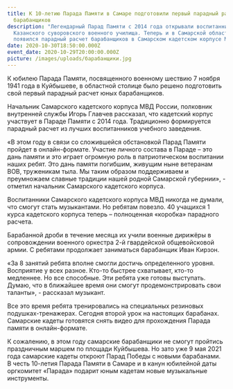 ```yaml
---
title: К 10-летию Парада Памяти в Самаре подготовили первый парадный расчет юных
  барабанщиков
description: "Легендарный Парад Памяти с 2014 года открывали воспитанники
  Казанского суворовского военного училища. Теперь и в Самарской области
  появился парадный расчет барабанщиков в Самарском кадетском корпусе МВД. "
date: 2020-10-30T18:50:00.000Z
event_date: 2020-10-29T20:00:00.000Z
picture: /images/uploads/барабанщики.jpg
---
```

К юбилею Парада Памяти, посвященного военному шествию 7 ноября 1941 года в Куйбышеве, в областной столице было решено подготовить свой первый парадный расчет юных барабанщиков.

Начальник Самарского кадетского корпуса МВД России, полковник внутренней службы Игорь Главчев рассказал, что кадетский корпус участвует в Параде Памяти с 2014 года. Традиционно формируется парадный расчет из лучших воспитанников учебного заведения.

«В этом году в связи со сложившейся обстановкой Парад Памяти пройдет в онлайн-формате. Участие личного состава в Параде – это дань памяти и это играет огромную роль в патриотическом воспитании наших ребят. Это дань памяти погибшим, живущим ныне ветеранам ВОВ, труженикам тыла. Мы таким образом поддерживаем и преумножаем славные традиции нашей родной Самарской губернии», - отметил начальник Самарского кадетского корпуса.

Воспитанники Самарского кадетского корпуса МВД никогда не думали, что смогут стать музыкантами. Но ребятам повезло.  40 учащихся 1 курса кадетского корпуса теперь – полноценная «коробка» парадного расчета.

Барабанной дроби в течение месяца их учили военные дирижёры в сопровождении военного оркестра 2-й гвардейской общевойсковой армии. С ребятами продолжает заниматься барабанщик Иван Кирзон. 

«За 8 занятий ребята вполне смогли достичь определенного уровня. Восприятие у всех разное. Кто-то быстрее схватывает, кто-то медленнее. Но все способные. Эти ребята уже готовы выступать. Думаю, что в ближайшее время они смогут продемонстрировать свои таланты», - рассказал музыкант.

Все это время ребята тренировались на специальных резиновых подушках-тренажерах. Сегодня второй урок на настоящих барабанах. Самарские кадеты готовятся снять видео для прохождения Парада памяти в онлайн-формате.

К сожалению, в этом году самарские барабанщики не смогут пройтись праздничным маршем по площади Куйбышева. Но зато уже 9 мая 2021 года самарские кадеты откроют Парад Победы с новыми барабанами. В честь 10-летия Парада Памяти в Самаре и в канун юбилейной даты оргкомитет «Парада» подарит юным кадетам новые музыкальные инструменты.